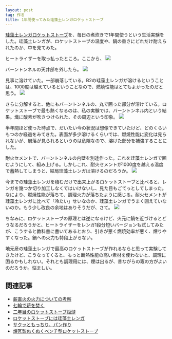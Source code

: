 ```yaml
---
layout: post
tag: 作る
title: 1年間使ってみた珪藻土レンガロケットストーブ
---
```

[珪藻土レンガロケットストーブ](http://kobapan.com/blog/2015/10/22/rocket.html)を、毎日の煮炊きで1年間使うという生活実験をした。珪藻土レンガが、ロケットストーブの温度や、鍋の重さにどれだけ耐えられたのか、中を見てみた。

ヒートライザーを取っ払ったところ。ここから、
![](https://kobapan.com/f/32986487796_bb6b53f502.jpg)

バーントンネルの天井部を外したら。
![](https://kobapan.com/f/32872493942_8511de413b.jpg)

見事に溶けていた。一部崩落している。B2の珪藻土レンガが溶けるということは、1000度は越えているということなので、燃焼性能はとてもよかったのだと思う。
![](https://kobapan.com/f/32986485736_c724ce0b6d.jpg)

さらに分解すると、他にもバーントンネルの、丸で囲った部分が溶けている。ロケットストーブで最も熱くなるのは、私の実験では、バーントンネル内という結果。熾に酸素が吹きつけられた、その周辺という印象。
![](https://kobapan.com/f/32986483606_d66e184ebd.jpg)

半年間ほど使った時点で、だいたい今の状況は想像できていたけど、どのくらいもつのか経過をみてきた。表面が多少溶けるくらいでは、燃焼性能に変化は見られないが、崩落が見られるというのは危険なので、溶けた部分を補強することにした。

耐火セメントで、バーントンネルの内壁を別途作った。これを珪藻土レンガで囲むようにして、組み上げる。しかしこれ、耐火セメントが1000度を越える温度で蓄熱してしまうと、結局珪藻土レンガは溶けるのだろうか。
![](https://kobapan.com/f/32646013740_62304bf31c.jpg)

今までの珪藻土レンガを積むだけで出来上がるロケットストーブと比べると、レンガを幾つか切り加工しなくてはいけないし、見た目もごてっとしてしまった。なにより、燃焼性能が落ちて、調理火力が落ちたように感じる。耐火セメントが珪藻土レンガに比べて「冷たい」せいなのか、珪藻土レンガでうまく囲えていないのか。もう少し改良の余地はありそうだが、さて。
![](https://kobapan.com/f/32341318463_c340f247a3.jpg)

ちなみに、ロケットストーブの原理とは逆になるけど、火元に鍋を近づけるとどうなるだろうかと、ヒートライザーをレンガ1段分短いバージョンも試してみたが、こうすると教科書に書いてあるとおり、引きが悪く燃焼効率が悪く、煙りやすくなった。鍋への火力も特段上がらない。

地元産の珪藻土レンガで最高のロケットストーブが作れるならと思って実験してきたけど、こうなってくると、もっと断熱性能の高い素材を使わないと、調理に困るかもしれない。それとも調理用には、煙は出るが、昔ながらの竈の方がよいのだろうか。悩ましい。


## 関連記事
- [薪直火の火力についての考察](http://kobapan.com/blog/2017/03/01/irori.html/)
- [七輪で薪を焚く](http://kobapan.com/blog/2017/03/23/hichirin.html)
- [二年目のロケットストーブ炬燵](http://kobapan.com/blog/2015/11/15/rocket.html)
- [ロケットストーブには珪藻土レンガ](http://kobapan.com/blog/2015/10/22/rocket.html)
- [サクッともっちり、パン作り](http://kobapan.com/blog/2015/12/01/bread.html)
- [煉瓦製ぬくぬくベンチ型ロケットストーブ](http://kobapan.com/blog/2014/10/03/rocket.html)



